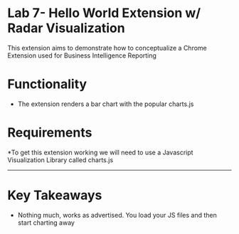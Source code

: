 # Lab 7- Hello World Extension w/ Radar Visualization
This extension aims to demonstrate how to conceptualize a Chrome Extension used for Business Intelligence Reporting

# Functionality
* The extension renders a bar chart with the popular charts.js

# Requirements
*To get this extension working we will need to use a Javascript Visualization Library called charts.js

***

# Key Takeaways
* Nothing much, works as advertised.  You load your JS files and then start charting away